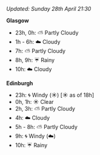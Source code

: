 *Updated: Sunday 28th April 21:30*

**Glasgow**

* 23h, 0h: :partly_sunny: Partly Cloudy
* 1h - 6h: :cloud: Cloudy
* 7h: :partly_sunny: Partly Cloudy
* 8h, 9h: :umbrella: Rainy
* 10h: :cloud: Cloudy

**Edinburgh**

* 23h: :cyclone: Windy (:sunny:) [:sunny: as of 18h]
* 0h, 1h: :sunny: Clear
* 2h, 3h: :partly_sunny: Partly Cloudy
* 4h: :cloud: Cloudy
* 5h - 8h: :partly_sunny: Partly Cloudy
* 9h: :cyclone: Windy (:cloud:)
* 10h: :umbrella: Rainy
